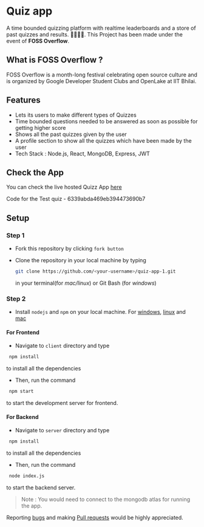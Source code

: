 # Quiz app

A time bounded quizzing platform with realtime leaderboards and a store of past quizzes and results. 🧑‍🏫🧑‍🎓. This Project has been made under the event of **FOSS Overflow**.

## What is FOSS Overflow ?

FOSS Overflow is a month-long festival celebrating open source culture and is organized by Google Developer Student Clubs and OpenLake at IIT Bhilai.

## Features

- Lets its users to make different types of Quizzes
- Time bounded questions needed to be answered as soon as possible for getting higher score
- Shows all the past quizzes given by the user
- A profile section to show all the quizzes which have been made by the user
- Tech Stack : Node.js, React, MongoDB, Express, JWT

## Check the App

You can check the live hosted Quizz App [here](https://quizz-app-foss-overflow.netlify.app/)

Code for the Test quiz - 6339abda469eb394473690b7

## Setup

### Step 1

- Fork this repository by clicking `fork button`

- Clone the repository in your local machine by typing

  ```sh
  git clone https://github.com/<your-username>/quiz-app-1.git
  ```

  in your terminal(for _mac/linux_) or Git Bash (for _windows_)

### Step 2

- Install `nodejs` and `npm` on your local machine. For [windows](https://www.geeksforgeeks.org/installation-of-node-js-on-windows/), [linux](https://www.digitalocean.com/community/tutorials/how-to-install-node-js-on-ubuntu-20-04) and [mac](https://nodesource.com/blog/installing-nodejs-tutorial-mac-os-x/)

#### For Frontend

- Navigate to `client` directory and type

```sh
 npm install
```

to install all the dependencies

- Then, run the command

```sh
 npm start
```

to start the development server for frontend.

#### For Backend

- Navigate to `server` directory and type

```sh
 npm install
```

to install all the dependencies

- Then, run the command

```sh
 node index.js
```

to start the backend server.

> Note : You would need to connect to the mongodb atlas for running the app.

Reporting [bugs](https://github.com/OpenLake/Quiz-App/issues) and making [Pull requests](https://github.com/OpenLake/Quiz-App/pulls) would be highly appreciated.
